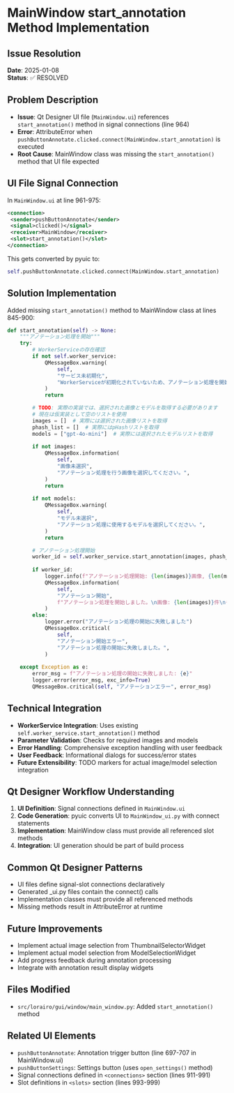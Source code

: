 # MainWindow start_annotation Method Implementation

## Issue Resolution
**Date**: 2025-01-08  
**Status**: ✅ RESOLVED

## Problem Description
- **Issue**: Qt Designer UI file (`MainWindow.ui`) references `start_annotation()` method in signal connections (line 964)
- **Error**: AttributeError when `pushButtonAnnotate.clicked.connect(MainWindow.start_annotation)` is executed
- **Root Cause**: MainWindow class was missing the `start_annotation()` method that UI file expected

## UI File Signal Connection
In `MainWindow.ui` at line 961-975:
```xml
<connection>
 <sender>pushButtonAnnotate</sender>
 <signal>clicked()</signal>
 <receiver>MainWindow</receiver>
 <slot>start_annotation()</slot>
</connection>
```

This gets converted by pyuic to:
```python
self.pushButtonAnnotate.clicked.connect(MainWindow.start_annotation)
```

## Solution Implementation
Added missing `start_annotation()` method to MainWindow class at lines 845-900:

```python
def start_annotation(self) -> None:
    """アノテーション処理を開始"""
    try:
        # WorkerServiceの存在確認
        if not self.worker_service:
            QMessageBox.warning(
                self,
                "サービス未初期化",
                "WorkerServiceが初期化されていないため、アノテーション処理を開始できません。",
            )
            return

        # TODO: 実際の実装では、選択された画像とモデルを取得する必要があります
        # 現在は仮実装として空のリストを使用
        images = []  # 実際には選択された画像リストを取得
        phash_list = []  # 実際にはpHashリストを取得
        models = ["gpt-4o-mini"]  # 実際には選択されたモデルリストを取得
        
        if not images:
            QMessageBox.information(
                self,
                "画像未選択",
                "アノテーション処理を行う画像を選択してください。",
            )
            return
        
        if not models:
            QMessageBox.warning(
                self,
                "モデル未選択", 
                "アノテーション処理に使用するモデルを選択してください。",
            )
            return

        # アノテーション処理開始
        worker_id = self.worker_service.start_annotation(images, phash_list, models)
        
        if worker_id:
            logger.info(f"アノテーション処理開始: {len(images)}画像, {len(models)}モデル (ID: {worker_id})")
            QMessageBox.information(
                self,
                "アノテーション開始",
                f"アノテーション処理を開始しました。\n画像: {len(images)}件\nモデル: {', '.join(models)}",
            )
        else:
            logger.error("アノテーション処理の開始に失敗しました")
            QMessageBox.critical(
                self,
                "アノテーション開始エラー",
                "アノテーション処理の開始に失敗しました。",
            )
            
    except Exception as e:
        error_msg = f"アノテーション処理の開始に失敗しました: {e}"
        logger.error(error_msg, exc_info=True)
        QMessageBox.critical(self, "アノテーションエラー", error_msg)
```

## Technical Integration
- **WorkerService Integration**: Uses existing `self.worker_service.start_annotation()` method
- **Parameter Validation**: Checks for required images and models
- **Error Handling**: Comprehensive exception handling with user feedback
- **User Feedback**: Informational dialogs for success/error states
- **Future Extensibility**: TODO markers for actual image/model selection integration

## Qt Designer Workflow Understanding
1. **UI Definition**: Signal connections defined in `MainWindow.ui`
2. **Code Generation**: pyuic converts UI to `MainWindow_ui.py` with connect statements
3. **Implementation**: MainWindow class must provide all referenced slot methods
4. **Integration**: UI generation should be part of build process

## Common Qt Designer Patterns
- UI files define signal-slot connections declaratively
- Generated _ui.py files contain the connect() calls
- Implementation classes must provide all referenced methods
- Missing methods result in AttributeError at runtime

## Future Improvements
- Implement actual image selection from ThumbnailSelectorWidget
- Implement actual model selection from ModelSelectionWidget  
- Add progress feedback during annotation processing
- Integrate with annotation result display widgets

## Files Modified
- `src/lorairo/gui/window/main_window.py`: Added `start_annotation()` method

## Related UI Elements
- `pushButtonAnnotate`: Annotation trigger button (line 697-707 in MainWindow.ui)
- `pushButtonSettings`: Settings button (uses `open_settings()` method)  
- Signal connections defined in `<connections>` section (lines 911-991)
- Slot definitions in `<slots>` section (lines 993-999)